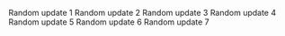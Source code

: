 Random update 1
Random update 2
Random update 3
Random update 4
Random update 5
Random update 6
Random update 7
